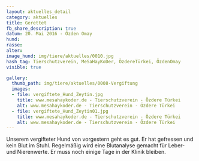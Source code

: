 ```yaml
---
layout: aktuelles_detail
category: aktuelles
title: Gerettet
fb_share_description: true
datum: 20. Mai 2016 - Özden Omay
hund:
rasse:
alter:
image_hund: img/tiere/aktuelles/0010.jpg
hash_tag: Tierschutzverein, MeSaHayKoDer, ÖzdereTürkei, ÖzdenOmay
visible: true

gallery:
  thumb_path: img/tiere/aktuelles/0008-Vergiftung
  images:
  - file: vergiftete_Hund_Zeytin.jpg
    title: www.mesahaykoder.de - Tierschutzverein - Özdere Türkei
    alt: www.mesahaykoder.de - Tierschutzverein - Özdere Türkei
  - file: vergiftete_Hund_Zeytin01.jpg
    title: www.mesahaykoder.de - Tierschutzverein - Özdere Türkei
    alt: www.mesahaykoder.de - Tierschutzverein - Özdere Türkei
---
```


Unserem vergifteter Hund von vorgestern geht es gut. Er hat gefressen und kein Blut im Stuhl. Regelmäßig wird eine Blutanalyse gemacht für Leber- und Nierenwerte.
Er muss noch einige Tage in der Klinik bleiben.
